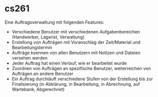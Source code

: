 cs261
=====

Eine Auftragsverwaltung mit folgenden Features:
* Verschiedene Benutzer mit verschiedenen Aufgabenbereichen (Handwerker, Lagerist, Verwaltung)
* Erstellung von Aufträgen mit Voranschlag der Zeit/Material und Bearbeitungstermin
* Aufträge koennen von allen Benutzern mit Notizen und Dateien versehen werden
* Jeder Auftrag hat einen Verlauf, wie er bearbeitet wurde
* Zuordnen von Aufträgen an spezifische Benutzer, weiterreichen von Aufträgen an andere Benutzer
* Ein Auftrag durchläuft verschiedene Stufen von der Erstellung bis zur Finalisierung (in Abklärung, in Bearbeitung, in Abrechnung, auf Wartebank, Abgerechnet)

